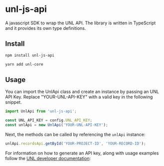 # unl-js-api

A javascript SDK to wrap the UNL API. The library is written in TypeScript and it provides its own type definitions.

## Install

```sh
npm install unl-js-api
```

```sh
yarn add unl-core
```

## Usage

You can import the UnlApi class and create an instance by passing an UNL API Key. Replace "YOUR-UNL-API-KEY" with a valid key in the following snippet.

```js
import UnlApi from 'unl-js-api';

const UNL_API_KEY = config.UNL_API_KEY;
const unlApi = new UnlApi('YOUR-UNL-API-KEY');
```

Next, the methods can be called by referencing the `unlApi` instance:

```js
unlApi.recordsApi.getById('YOUR-PROJECT-ID', 'YOUR-RECORD-ID');
```

For information on how to generate an API key, along with usage examples follow the [UNL developer documentation](https://developer.unl.global/):
